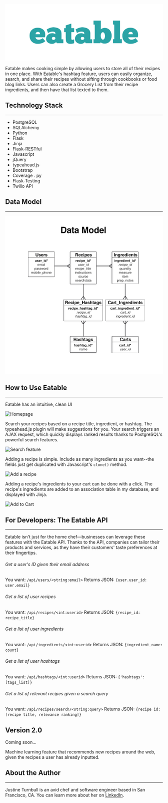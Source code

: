 ![logo](https://raw.githubusercontent.com/jturn130/eatable/master/static/images/logo.png)

Eatable makes cooking simple by allowing users to store all of their recipes in one place. With Eatable's hashtag feature, users can easily organize, search, and share their recipes without sifting through cookbooks or food blog links. Users can also create a Grocery List from their recipe ingredients, and then have that list texted to them.

## Technology Stack
---

- PostgreSQL
- SQLAlchemy
- Python
- Flask
- Jinja
- Flask-RESTful
- Javascript
- jQuery
- typeahead.js
- Bootstrap
- Coverage . py
- Flask-Testing
- Twilio API

## Data Model
---

![data model](https://raw.githubusercontent.com/jturn130/eatable/master/static/images/data_model.jpg)

## How to Use Eatable
---

Eatable has an intuitive, clean UI

![Homepage](http://g.recordit.co/9wie3PhF4f.gif)

Search your recipes based on a recipe title, ingredient, or hashtag. The typeahead.js plugin will make suggestions for you. Your search triggers an AJAX request, which quickly displays ranked results thanks to PostgreSQL's powerful search features.

![Search feature](http://g.recordit.co/eCmFjl5lyk.gif)

Adding a recipe is simple. Include as many ingredients as you want--the fields just get duplicated with Javascript's `clone()` method.

![Add a recipe](http://g.recordit.co/pp5BndH1m1.gif)

Adding a recipe's ingredients to your cart can be done with a click. The recipe's ingredients are added to an association table in my database, and displayed with Jinja.

![Add to Cart](http://g.recordit.co/HxhuRMiEGd.gif)

## For Developers: The Eatable API
---

Eatable isn't just for the home chef—businesses can leverage these features with the Eatable API. Thanks to the API, companies can tailor their products and services, as they have their customers' taste preferences at their fingertips.

###### Get a user's ID given their email address
You want: `/api/users/<string:email>`
Returns JSON: `{user.user_id: user.email}`

###### Get a list of user recipes
You want: `/api/recipes/<int:userid>`
Returns JSON: `{recipe_id: recipe_title}`

###### Get a list of user ingredients
You want: `/api/ingredients/<int:userid>`
Returns JSON: `{ingredient_name: count}`

###### Get a list of user hashtags
You want: `/api/hashtags/<int:userid>`
Returns JSON: `{'hashtags': [tags_list]}`

###### Get a list of relevant recipes given a search query
You want: `/api/recipes/search/<string:query>`
Returns JSON: `{recipe id: [recipe title, relevance ranking]}`

## Version 2.0
Coming soon...

Machine learning feature that recommends new recipes around the web, given the recipes a user has already inputted.

## About the Author
---
Justine Turnbull is an avid chef and software engineer based in San Francisco, CA. You can learn more about her on [LinkedIn](https://www.linkedin.com/in/justineturnbull).